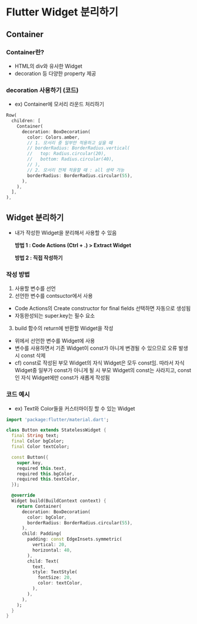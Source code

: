 # Flutter Widget 분리하기
## Container
### Container란?
- HTML의 div와 유사한 Widget
- decoration 등 다양한 property 제공

### decoration 사용하기 (코드)
- ex) Container에 모서리 라운드 처리하기
```dart
Row(
  children: [
    Container(
      decoration: BoxDecoration(
        color: Colors.amber,
        // 1. 모서리 중 일부만 적용하고 싶을 때
        // borderRadius: BorderRadius.vertical(
        //   top: Radius.circular(20),
        //   bottom: Radius.circular(40),
        // ),
        // 2. 모서리 전체 적용할 때 : all 생략 가능
        borderRadius: BorderRadius.circular(55),
      ),
    ),
  ],
),
```

## Widget 분리하기
- 내가 작성한 Widget을 분리해서 사용할 수 있음

  **방법 1 : Code Actions (Ctrl + .) > Extract Widget**

  **방법 2 : 직접 작성하기**

### 작성 방법
  1. 사용할 변수를 선언
  2. 선언한 변수를 contsuctor에서 사용
  - Code Actions의 Create constructor for final fields 선택하면 자동으로 생성됨
  - 자동완성되는 super.key는 필수 요소
  3. build 함수의 return에 반환할 Widget을 작성
  - 위에서 선언한 변수를 Widget에 사용
  - 변수를 사용하면서 기존 Widget이 const가 아니게 변경될 수 있으므로 오류 발생 시 const 삭제
  - cf) const로 작성된 부모 Widget의 자식 Widget은 모두 const임. 따라서 자식 Widget중 일부가 const가 아니게 될 시 부모 Widget의 const는 사라지고, const인 자식 Widget에만 const가 새롭게 작성됨

### 코드 예시
- ex) Text와 Color들을 커스터마이징 할 수 있는 Widget
```dart
import 'package:flutter/material.dart';

class Button extends StatelessWidget {
  final String text;
  final Color bgColor;
  final Color textColor;

  const Button({
    super.key,
    required this.text,
    required this.bgColor,
    required this.textColor,
  });

  @override
  Widget build(BuildContext context) {
    return Container(
      decoration: BoxDecoration(
        color: bgColor,
        borderRadius: BorderRadius.circular(55),
      ),
      child: Padding(
        padding: const EdgeInsets.symmetric(
          vertical: 20,
          horizontal: 40,
        ),
        child: Text(
          text,
          style: TextStyle(
            fontSize: 20,
            color: textColor,
          ),
        ),
      ),
    );
  }
}

```
